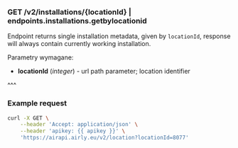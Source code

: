### GET /v2/installations/{locationId} | endpoints.installations.getbylocationid

Endpoint returns single installation metadata, given by `locationId`, response will always contain currently working installation.

Parametry wymagane:
- **locationId** (_integer_) - url path parameter; location identifier

^^^

### Example request

```bash
curl -X GET \
    --header 'Accept: application/json' \
    --header 'apikey: {{ apikey }}' \
    'https://airapi.airly.eu/v2/location?locationId=8077'
```
